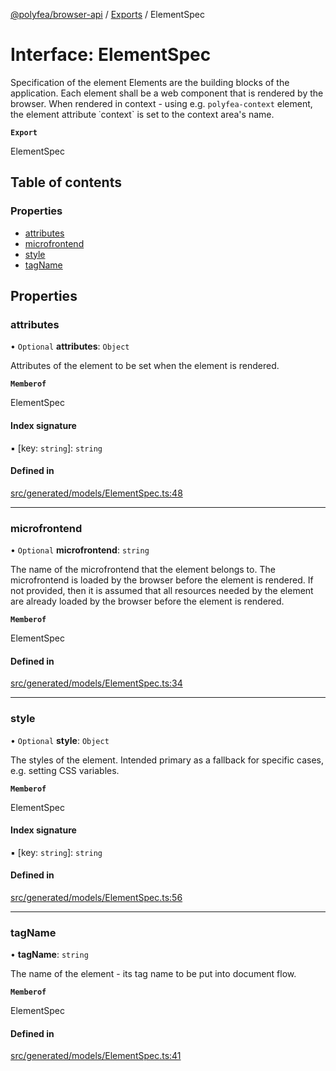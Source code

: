 [@polyfea/browser-api](../README.md) / [Exports](../modules.md) / ElementSpec

# Interface: ElementSpec

Specification of the element
Elements are the building blocks of the application. Each element shall be a web component that is
rendered by the browser. When rendered in context - using e.g. `polyfea-context` element, the element 
attribute ˙context` is set to the context area's name.

**`Export`**

ElementSpec

## Table of contents

### Properties

- [attributes](ElementSpec.md#attributes)
- [microfrontend](ElementSpec.md#microfrontend)
- [style](ElementSpec.md#style)
- [tagName](ElementSpec.md#tagname)

## Properties

### attributes

• `Optional` **attributes**: `Object`

Attributes of the element to be set when the element is rendered.

**`Memberof`**

ElementSpec

#### Index signature

▪ [key: `string`]: `string`

#### Defined in

[src/generated/models/ElementSpec.ts:48](https://github.com/polyfea/browser-api/blob/3f82ee7/src/generated/models/ElementSpec.ts#L48)

___

### microfrontend

• `Optional` **microfrontend**: `string`

The name of the microfrontend that the element belongs to. The microfrontend is loaded by the browser
before the element is rendered. If not provided, then it is assumed that all resources needed by the
element are already loaded by the browser before the element is rendered.

**`Memberof`**

ElementSpec

#### Defined in

[src/generated/models/ElementSpec.ts:34](https://github.com/polyfea/browser-api/blob/3f82ee7/src/generated/models/ElementSpec.ts#L34)

___

### style

• `Optional` **style**: `Object`

The styles of the element. Intended primary as a fallback for specific 
cases, e.g. setting CSS variables.

**`Memberof`**

ElementSpec

#### Index signature

▪ [key: `string`]: `string`

#### Defined in

[src/generated/models/ElementSpec.ts:56](https://github.com/polyfea/browser-api/blob/3f82ee7/src/generated/models/ElementSpec.ts#L56)

___

### tagName

• **tagName**: `string`

The name of the element - its tag name to be put into document flow.

**`Memberof`**

ElementSpec

#### Defined in

[src/generated/models/ElementSpec.ts:41](https://github.com/polyfea/browser-api/blob/3f82ee7/src/generated/models/ElementSpec.ts#L41)
